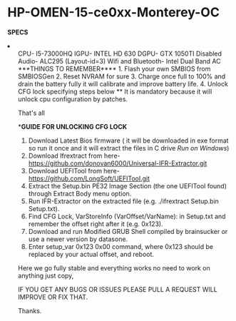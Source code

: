 # HP-OMEN-15-ce0xx-Monterey-OC
****SPECS****
<li>
<ul>CPU- I5-73000HQ
IGPU- INTEL HD 630
DGPU- GTX 1050TI Disabled
Audio- ALC295 (Layout-id=3)
Wifi and Bluetooth- Intel Dual Band AC
</li>
***THINGS TO REMEMBER****
1. Flash your own SMBIOS from SMBIOSGen
2. Reset NVRAM for sure
3. Charge once full to 100% and drain the battery fully it will calibrate and improve battery life.
4.  Unlock CFG lock specifying steps below ** It is mandatory because it will unlock cpu configuration by patches.

That's all

*****GUIDE FOR UNLOCKING CFG LOCK****
1. Download Latest Bios firmware ( it will be downloaded in exe format so run it once and it will extract the files in C drive *Run on Windows*)
2. Download Ifrextract from here- https://github.com/donovan6000/Universal-IFR-Extractor.git
3. Download UEFITool from here- https://github.com/LongSoft/UEFITool.git
4. Extract the Setup.bin PE32 Image Section (the one UEFITool found) through Extract Body menu option.
5. Run IFR-Extractor on the extracted file (e.g. ./ifrextract Setup.bin Setup.txt).
6. Find CFG Lock, VarStoreInfo (VarOffset/VarName): in Setup.txt and remember the offset right after it (e.g. 0x123).
7. Download and run Modified GRUB Shell compiled by brainsucker or use a newer version by datasone.
8. Enter setup_var 0x123 0x00 command, where 0x123 should be replaced by your actual offset, and reboot.

Here we go fully stable and everything works no need to work on anything just copy,


IF YOU GET ANY BUGS OR ISSUES PLEASE PULL A REQUEST WILL IMPROVE OR FIX THAT.

Thanks.
